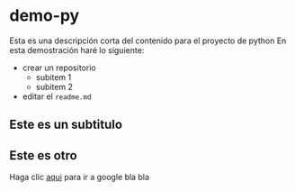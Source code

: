 # demo-py
Esta es una descripción corta del contenido para el proyecto de python
En esta demostración haré lo siguiente:
* crear un repositorio
  - subitem 1
  - subitem 2
* editar el `readme.md`
## Este es un subtitulo
## Este es otro
Haga clic [aqui](www.google.com) para ir a google
bla bla
